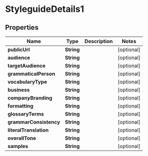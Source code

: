 

# StyleguideDetails1

## Properties

Name | Type | Description | Notes
------------ | ------------- | ------------- | -------------
**publicUrl** | **String** |  |  [optional]
**audience** | **String** |  |  [optional]
**targetAudience** | **String** |  |  [optional]
**grammaticalPerson** | **String** |  |  [optional]
**vocabularyType** | **String** |  |  [optional]
**business** | **String** |  |  [optional]
**companyBranding** | **String** |  |  [optional]
**formatting** | **String** |  |  [optional]
**glossaryTerms** | **String** |  |  [optional]
**grammarConsistency** | **String** |  |  [optional]
**literalTranslation** | **String** |  |  [optional]
**overallTone** | **String** |  |  [optional]
**samples** | **String** |  |  [optional]




